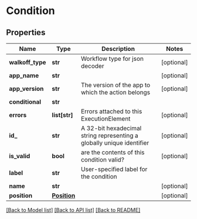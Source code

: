 # Condition

## Properties
Name | Type | Description | Notes
------------ | ------------- | ------------- | -------------
**walkoff_type** | **str** | Workflow type for json decoder | [optional] 
**app_name** | **str** |  | [optional] 
**app_version** | **str** | The version of the app to which the action belongs | [optional] 
**conditional** | **str** |  | 
**errors** | **list[str]** | Errors attached to this ExecutionElement | [optional] 
**id_** | **str** | A 32-bit hexadecimal string representing a globally unique identifier | [optional] 
**is_valid** | **bool** | are the contents of this condition valid? | [optional] 
**label** | **str** | User-specified label for the condition | 
**name** | **str** |  | [optional] 
**position** | [**Position**](Position.md) |  | [optional] 

[[Back to Model list]](../README.md#documentation-for-models) [[Back to API list]](../README.md#documentation-for-api-endpoints) [[Back to README]](../README.md)


